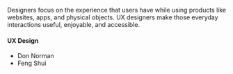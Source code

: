 Designers focus on the experience that users have while using products like websites, apps, and physical objects. UX designers make those everyday interactions useful, enjoyable, and accessible.

#### UX Design
- Don Norman
- Feng Shui
